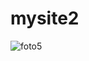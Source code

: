 # mysite2

![foto5](https://github.com/ilgarbirsen/mysite2/assets/164210271/51998412-9311-44fe-9750-e1da3668d07e)
